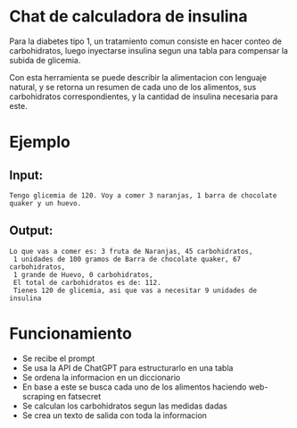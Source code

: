 # Chat de calculadora de insulina

Para la diabetes tipo 1, un tratamiento comun consiste en hacer conteo de carbohidratos, luego inyectarse insulina segun una tabla para compensar la subida de glicemia.

Con esta herramienta se puede describir la alimentacion con lenguaje natural, y se retorna un resumen de cada uno de los alimentos, sus carbohidratos correspondientes, y la cantidad de insulina necesaria para este.

# Ejemplo

## Input:
```
Tengo glicemia de 120. Voy a comer 3 naranjas, 1 barra de chocolate quaker y un huevo.

```
## Output:
```
Lo que vas a comer es: 3 fruta de Naranjas, 45 carbohidratos, 
 1 unidades de 100 gramos de Barra de chocolate quaker, 67 carbohidratos, 
 1 grande de Huevo, 0 carbohidratos, 
 El total de carbohidratos es de: 112.
 Tienes 120 de glicemia, asi que vas a necesitar 9 unidades de insulina
```
# Funcionamiento

- Se recibe el prompt
- Se usa la API de ChatGPT para estructurarlo en una tabla
- Se ordena la informacion en un diccionario
- En base a este se busca cada uno de los alimentos haciendo web-scraping en fatsecret
- Se calculan los carbohidratos segun las medidas dadas
- Se crea un texto de salida con toda la informacion